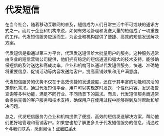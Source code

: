 # 代发短信

在当今社会，随着移动互联网的普及，短信成为人们日常生活中不可或缺的通讯方式之一。而对于企业和机构来说，如何有效地管理和发送大量的短信成了一项重要的工作。代发短信服务应运而生，为企业和机构提供了便捷、高效的短信发送解决方案。

代发短信是指通过第三方平台，代理发送短信给大批量用户的服务。这种服务通常由专业的短信营销公司提供，他们拥有稳定的短信通道和强大的技术支持，能够确保短信的及时送达和高成功率。企业和机构可以通过代发短信服务，快速、准确地将重要信息、促销活动等内容发送给客户，提高营销效果和用户满意度。

代发短信服务的优势不仅在于高效快捷的发送速度，还在于其丰富的功能和灵活的定制化需求。通过代发短信平台，用户可以实现定时发送、个性化内容、发送报告查询等多种功能，满足不同行业、不同场景下的需求。而且，代发短信服务商通常会提供完善的客户服务和技术支持，确保用户在使用过程中能够得到及时帮助和解决问题。

总之，代发短信服务为企业和机构提供了便捷、高效的短信发送解决方案，帮助他们更好地管理和营销客户。如果您也想了解更多关于代发短信服务的信息，请通过✈与我们联系，感谢阅读！[点我联系✈](https://ad.k02.cc)
